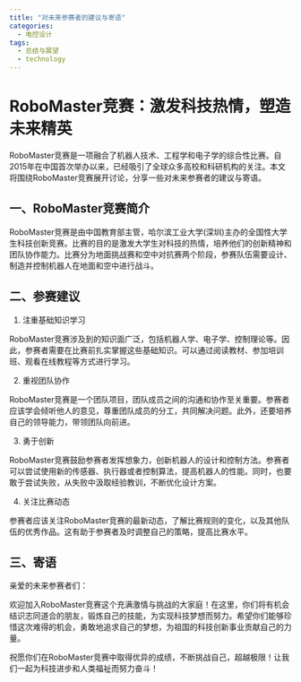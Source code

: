 ```yaml
---  
title: "对未来参赛者的建议与寄语"  
categories:  
  - 电控设计  
tags: 
  - 总结与展望 
  - technology  
---  
```


# RoboMaster竞赛：激发科技热情，塑造未来精英

RoboMaster竞赛是一项融合了机器人技术、工程学和电子学的综合性比赛。自2015年在中国首次举办以来，已经吸引了全球众多高校和科研机构的关注。本文将围绕RoboMaster竞赛展开讨论，分享一些对未来参赛者的建议与寄语。

## 一、RoboMaster竞赛简介

RoboMaster竞赛是由中国教育部主管，哈尔滨工业大学(深圳)主办的全国性大学生科技创新竞赛。比赛的目的是激发大学生对科技的热情，培养他们的创新精神和团队协作能力。比赛分为地面挑战赛和空中对抗赛两个阶段，参赛队伍需要设计、制造并控制机器人在地面和空中进行战斗。

## 二、参赛建议

1. 注重基础知识学习

RoboMaster竞赛涉及到的知识面广泛，包括机器人学、电子学、控制理论等。因此，参赛者需要在比赛前扎实掌握这些基础知识。可以通过阅读教材、参加培训班、观看在线教程等方式进行学习。

2. 重视团队协作

RoboMaster竞赛是一个团队项目，团队成员之间的沟通和协作至关重要。参赛者应该学会倾听他人的意见，尊重团队成员的分工，共同解决问题。此外，还要培养自己的领导能力，带领团队向前进。

3. 勇于创新

RoboMaster竞赛鼓励参赛者发挥想象力，创新机器人的设计和控制方法。参赛者可以尝试使用新的传感器、执行器或者控制算法，提高机器人的性能。同时，也要敢于尝试失败，从失败中汲取经验教训，不断优化设计方案。

4. 关注比赛动态

参赛者应该关注RoboMaster竞赛的最新动态，了解比赛规则的变化，以及其他队伍的优秀作品。这有助于参赛者及时调整自己的策略，提高比赛水平。

## 三、寄语

亲爱的未来参赛者们：

欢迎加入RoboMaster竞赛这个充满激情与挑战的大家庭！在这里，你们将有机会结识志同道合的朋友，锻炼自己的技能，为实现科技梦想而努力。希望你们能够珍惜这次难得的机会，勇敢地追求自己的梦想，为祖国的科技创新事业贡献自己的力量。

祝愿你们在RoboMaster竞赛中取得优异的成绩，不断挑战自己，超越极限！让我们一起为科技进步和人类福祉而努力奋斗！ 
